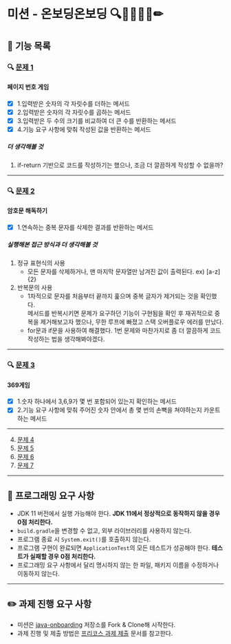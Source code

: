 # 미션 - 온보딩온보딩 🔍📮🚨🚀🎯✏

## 🚀 기능 목록
### 🔍 [문제 1](./docs/PROBLEM1.md)
#### 페이지 번호 게임
- [x] 1.입력받은 숫자의 각 자릿수를 더하는 메서드
- [x] 2.입력받은 숫자의 각 자릿수를 곱하는 메서드
- [x] 3.입력받은 두 수의 크기를 비교하여 더 큰 수를 반환하는 메서드
- [x] 4.기능 요구 사항에 맞춰 작성된 값을 반환하는 메서드

##### 더 생각해볼 것
1. if-return 기반으로 코드를 작성하기는 했으나, 조금 더 깔끔하게 작성할 수 없을까?

---
### 🔍 [문제 2](./docs/PROBLEM2.md)
#### 암호문 해독하기
- [x] 1.연속하는 중복 문자를 삭제한 결과를 반환하는 메서드

##### 실행해본 접근 방식과 더 생각해볼 것
1. 정규 표현식의 사용
   - 모든 문자를 삭제하거나, 맨 마지막 문자열만 남겨진 값이 출력된다. ex) [a-z]{2}
2. 반복문의 사용
   - 1차적으로 문자를 처음부터 끝까지 훑으며 중복 글자가 제거되는 것을 확인했다.   
   메서드를 반복시키면 문제가 요구하던 기능이 구현됨을 확인 후 재귀적으로 중복을 제거해보고자 했으나, 무한 루프에 빠졌고 스택 오버플로우 에러를 만났다.
   - for문과 if문을 사용하여 해결했다. 1번 문제와 마찬가지로 좀 더 깔끔하게 코드 작성하는 법을 생각해봐야겠다.

---
### 🔍 [문제 3](./docs/PROBLEM3.md)
#### 369게임
- [x] 1.숫자 하나에서 3,6,9가 몇 번 포함되어 있는지 확인하는 메서드
- [x] 2.기능 요구 사항에 맞춰 주어진 숫자 안에서 총 몇 번의 손뼉을 쳐야하는지 카운트하는 메서드

---
4. [문제 4](./docs/PROBLEM4.md)
5. [문제 5](./docs/PROBLEM5.md)
6. [문제 6](./docs/PROBLEM6.md)
7. [문제 7](./docs/PROBLEM7.md)

---

## 🎯 프로그래밍 요구 사항

- JDK 11 버전에서 실행 가능해야 한다. **JDK 11에서 정상적으로 동작하지 않을 경우 0점 처리한다.**
- `build.gradle`을 변경할 수 없고, 외부 라이브러리를 사용하지 않는다.
- 프로그램 종료 시 `System.exit()`를 호출하지 않는다.
- 프로그램 구현이 완료되면 `ApplicationTest`의 모든 테스트가 성공해야 한다. **테스트가 실패할 경우 0점 처리한다.**
- 프로그래밍 요구 사항에서 달리 명시하지 않는 한 파일, 패키지 이름을 수정하거나 이동하지 않는다.

---

## ✏️ 과제 진행 요구 사항

- 미션은 [java-onboarding](https://github.com/woowacourse-precourse/java-onboarding) 저장소를 Fork & Clone해 시작한다.
- 과제 진행 및 제출 방법은 [프리코스 과제 제출](https://github.com/woowacourse/woowacourse-docs/tree/master/precourse) 문서를 참고한다.
